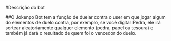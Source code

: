#Descrição do bot

##O Jokenpo Bot tem a função de duelar contra o user em que jogar algum do elementos de duelo contra, por exemplo, se você digitar Pedra, ele irá sortear aleatoriamente qualquer elemento (pedra, papel ou tesoura) e também já dará o resultado de quem foi o vencedor do duelo.
